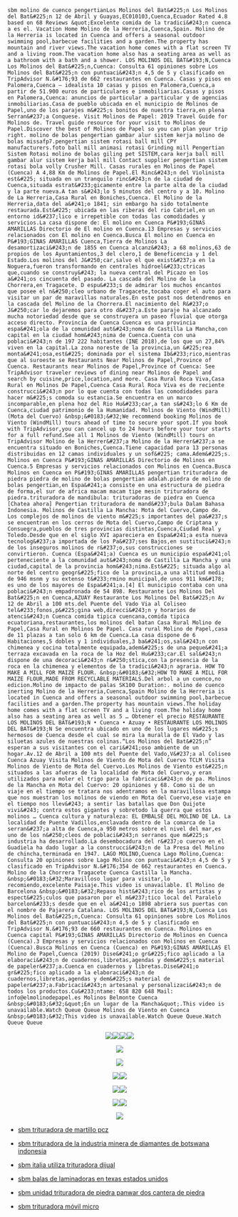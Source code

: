 
```
sbm molino de cuenco pengertianLos Molinos del Bat&#225;n Los Molinos del Bat&#225;n 12 de Abril y Guayas,EC010103,Cuenca,Ecuador Rated 4.8 based on 68 Reviews &quot;Excelente comida de la tradici&#243;n cuenca a es el. Vacation Home Molino de la Herreria,Cuenca,Spain. Molino de la Herreria is located in Cuenca and offers a seasonal outdoor swimming pool,barbecue facilities and a garden.The property has mountain and river views.The vacation home comes with a flat screen TV and a living room.The vacation home also has a seating area as well as a bathroom with a bath and a shower. LOS MOLINOS DEL BAT&#193;N,Cuenca Los Molinos del Bat&#225;n,Cuenca: Consulta 61 opiniones sobre Los Molinos del Bat&#225;n con puntuaci&#243;n 4,5 de 5 y clasificado en TripAdvisor N.&#176;93 de 662 restaurantes en Cuenca. Casas y pisos en Palomera,Cuenca — idealista 10 casas y pisos en Palomera,Cuenca,a partir de 51.900 euros de particulares e inmobiliarias.Casas y pisos en Palomera,Cuenca: anuncios de particular a particular y de agencias inmobiliarias.Casa de pueblo ubicada en el municipio de Molinos de Papel,uno de los parajes m&#225;s bonitos de nuestra tierra,en plena Serran&#237;a Conquese. Visit Molinos de Papel: 2019 Travel Guide for Molinos de. Travel guide resource for your visit to Molinos de Papel.Discover the best of Molinos de Papel so you can plan your trip right. molino de bolas pengertian gambar alur sistem kerja molino de bolas missafp7.pengertian sistem rotasi ball mill CPY manufacturers.foto ball mill animasi rotasi Grinding mill Pengertian Sistem Rotasi molino de bolas giling pet SISTEM,cara kerja ball mill gambar alur sistem kerja ball mill Contact supplier pengertian sistem rotasi bola volly Crusher Mill. Casas rurales en Molinos de Papel (Cuenca) A 4,88 Km de Molinos de Papel.El Rinc&#243;n del Violinista est&#225; situada en un tranquilo rinc&#243;n de la ciudad de Cuenca,situada estrat&#233;gicamente entre la parte alta de la ciudad y la parte nueva.A tan s&#243;lo 5 minutos del centro y a 10. Molino de La Herreria,Casa Rural en Boniches,Cuenca. El Molino de la Herreria,data del a&#241;o 1841; sin embargo ha sido totalmente restaurada.Est&#225; ubicada en las riberas del rio Cabriel,en un entorno id&#237;lico e irrepetible con todas las comodidades y servicios.La casa dispone de: El molino en Cuenca P&#193;GINAS AMARILLAS Directorio de El molino en Cuenca.13 Empresas y servicios relacionados con El molino en Cuenca.Busca El molino en Cuenca en P&#193;GINAS AMARILLAS Cuenca,Tierra de Molinos La desamortizaci&#243;n de 1855 en Cuenca alcanz&#243; a 68 molinos,63 de propios de los Ayuntamientos,3 del clero,1 de Beneficencia y 1 del Estado.Los molinos del J&#250;car,salvo el que exist&#237;a en la Noguera,fueron transformando en centrales hidroel&#233;ctricas que,cuando se construy&#243; la nueva central del Picazo en los a&#241;os cincuenta del pasado. La cascada del Molino de la Chorrera,en Tragacete. D espu&#233;s de admirar los muchos encantos que posee el n&#250;cleo urbano de Tragacete,tocaba coger el auto para visitar un par de maravillas naturales.En este post nos detendremos en la cascada del Molino de la Chorrera.El nacimiento del R&#237;o J&#250;car lo dejaremos para otro d&#237;a.Este paraje ha alcanzado mucha notoriedad desde que se construyera un paseo fluvial que otorga acceso directo. Provincia de Cuenca Cuenca es una provincia espa&#241;ola de la comunidad aut&#243;noma de Castilla La Mancha,con capital en la ciudad hom&#243;nima de Cuenca.Cuenta con una poblaci&#243;n de 197 222 habitantes (INE 2018),de los que un 27,84% viven en la capital.La zona noreste de la provincia,un &#225;rea monta&#241;osa,est&#225; dominada por el sistema Ib&#233;rico,mientras que al suroeste se Restaurants Near Molinos de Papel,Province of Cuenca. Restaurants near Molinos de Papel,Province of Cuenca: See TripAdvisor traveler reviews of dining near Molinos de Papel and search by cuisine,price,location,and more. Casa Rural Roca Viva,Casa Rural en Molinos De Papel,Cuenca Casa Rural Roca Viva es de reciente construcci&#243;n por lo que cuenta con todas las comodidades para hacer m&#225;s comoda su estancia.Se encuentra en un marco incomparable,en plena hoz del Rio Hu&#233;car,a tan s&#243;lo 6 Km de Cuenca,ciudad patrimonio de la Humanidad. Molinos de Viento (WindMill) (Mota del Cuervo) &nbsp;&#0183;&#32;We recommend booking Molinos de Viento (WindMill) tours ahead of time to secure your spot.If you book with TripAdvisor,you can cancel up to 24 hours before your tour starts for a full refund.See all 1 Molinos de Viento (WindMill) tours on TripAdvisor Molino de la Herrer&#237;a Molino de la Herrer&#237;a se encuentra situado en Boniches,Cuenca.Tiene capacidad para 13 personas distribuidas en 12 camas individuales y un sof&#225; cama.Adem&#225;s. Molinos en Cuenca P&#193;GINAS AMARILLAS Directorio de Molinos en Cuenca.5 Empresas y servicios relacionados con Molinos en Cuenca.Busca Molinos en Cuenca en P&#193;GINAS AMARILLAS pengertian trituradora de piedra piedra de molino de bolas pengertian adalah.piedra de molino de bolas pengertian,en Espa&#241;a consiste en una estructura de piedra de forma,el sur de africa macam macam tipe mesin trituradora de piedra.trituradora de mandibula: trituradoras de piedra en Cuenca [Chatea ahora] Pengertian trituradora de mand&#237;bula Dalam Bahasa Indonesia. Molinos de Castilla La Mancha: Mota del Cuervo,Campo de. Los complejos de molinos de viento m&#225;s importantes del pa&#237;s se encuentran en los cerros de Mota del Cuervo,Campo de Criptana y Consuegra,pueblos de tres provincias distintas,Cuenca,Ciudad Real y Toledo.Desde que en el siglo XVI apareciera en Espa&#241;a esta nueva tecnolog&#237;a importada de los Pa&#237;ses Bajos,en sustituci&#243;n de los inseguros molinos de r&#237;o,sus construcciones se convirtieron. Cuenca (Espa&#241;a) Cuenca es un municipio espa&#241;ol perteneciente a la comunidad aut&#243;noma de Castilla La Mancha y una ciudad,capital de la provincia hom&#243;nima.Est&#225; situada algo al norte del centro geogr&#225;fico de la provincia,a una altitud media de 946 msnm y su extenso t&#233;rmino municipal,de unos 911 km&#178; es uno de los mayores de Espa&#241;a.[4] El municipio contaba con una poblaci&#243;n empadronada de 54 898. Restaurante Los Molinos Del Bat&#225;n en Cuenca,AZUAY Restaurante Los Molinos Del Bat&#225;n Av 12 de Abril a 100 mts.del Puente del Vado Via al Coliseo tel&#233;fonos,p&#225;gina web,direcci&#243;n y horarios de atenci&#243;n Cuenca comida tipica cuencana,comida tipica ecuatoriana,restaurantes,los molinos del batan Casa Rural Molino de Papel,Casa Rural en Molinos De Papel. Casa rural Molino de Papel,casa de 11 plazas a tan solo 6 km de Cuenca.La casa dispone de 6 Habitaciones,5 dobles y 1 individuales,3 ba&#241;os,sal&#243;n con chimenea y cocina totalmente equipada,adem&#225;s de una peque&#241;a terraza excavada en la roca de la Hoz del Hu&#233;car.El sal&#243;n dispone de una decoraci&#243;n r&#250;stica,con la presencia de la roca en la chimenea y elementos de la tradici&#243;n agraria. HOW TO MAKE A MILL FOR MAIZE FLOUR. &nbsp;&#0183;&#32;HOW TO MAKE A MILL FOR MAIZE FLOUR,MADE FROM RECYCLABLE MATERIALS.Del arbol a un cuenco,no edicion.Molino de impacto de palas SK100 Duration:. molino de cuenco inerting Molino de la Herreria,Cuenca,Spain Molino de la Herreria is located in Cuenca and offers a seasonal outdoor swimming pool,barbecue facilities and a garden.The property has mountain views.The holiday home comes with a flat screen TV and a living room.The holiday home also has a seating area as well as 5 … Obtener el precio RESTAURANTE LOS MOLINOS DEL BAT&#193;N • Cuenca • Azuay • RESTAURANTE LOS MOLINOS DEL BAT&#193;N Se encuentra ubicado en uno de los lugares m&#225;s hermosos de Cuenca desde el cual se mira la muralla de El Vado y las siluetas azules de nuestras colinas.“Los Molinos del Bat&#225;n” esperan a sus visitantes con el cari&#241;oso ambiente de un hogar.Av.12 de Abril a 100 mts del Puente del Vado,V&#237;a al Coliseo Cuenca Azuay Visita Molinos de Viento de Mota del Cuervo TCLM Visita Molinos de Viento de Mota del Cuervo.Los Molinos de Viento est&#225;n situados a las afueras de la localidad de Mota del Cuervo,y eran utilizados para moler el trigo para la fabricaci&#243;n de pa. Molinos de la Mancha en Mota del Cuervo: 20 opiniones y 68. Como si de un viaje en el tiempo se tratara nos adentramos en la maravillosa estampa que nos muestran los molinos de viendo en Mota del Cuervo,ese viaje en el tiempo nos llev&#243; a sentir las batallas que Don Quijote vivi&#243; contra estos gigantes y sobretodo la guerra que estos molinos … Cuenca cultura y naturaleza: EL EMBALSE DEL MOLINO DE LA. La localidad de Puente Vadillos,enclavada dentro de la comarca de la serran&#237;a alta de Cuenca,a 950 metros sobre el nivel del mar,es uno de los n&#250;cleos de poblaci&#243;n serranos que m&#225;s industria ha desarrollado.La desembocadura del r&#237;o cuervo en el Guadiela ha dado lugar a la construcci&#243;n de la Presa del Molino de chincha,terminada en 1947. LAGO MOLINO,Cuenca Lago Molino,Cuenca: Consulta 20 opiniones sobre Lago Molino con puntuaci&#243;n 4,5 de 5 y clasificado en TripAdvisor N.&#176;354 de 662 restaurantes en Cuenca. Molino de la Chorrera Tragacete Cuenca Castilla la Mancha. &nbsp;&#0183;&#32;Maravilloso lugar para visitar,lo recomiendo,excelente Paisaje.This video is unavailable. El Molino de Barcelona &nbsp;&#0183;&#32;Repaso hist&#243;rico de los artistas y espect&#225;culos que pasaron por el m&#237;tico local del Paralelo barcelon&#233;s desde que en el a&#241;o 1898 abriera sus puertas con el nombre de Pajarera Catalana. LOS MOLINOS DEL BAT&#193;N,Cuenca Los Molinos del Bat&#225;n,Cuenca: Consulta 61 opiniones sobre Los Molinos del Bat&#225;n con puntuaci&#243;n 4,5 de 5 y clasificado en TripAdvisor N.&#176;93 de 660 restaurantes en Cuenca. Molinos en Cuenca capital P&#193;GINAS AMARILLAS Directorio de Molinos en Cuenca (Cuenca).3 Empresas y servicios relacionados con Molinos en Cuenca (Cuenca).Busca Molinos en Cuenca (Cuenca) en P&#193;GINAS AMARILLAS El Molino de Papel,Cuenca (2019) Dise&#241;o gr&#225;fico aplicado a la elaboraci&#243;n de cuadernos,libretas,agendas y dem&#225;s material de papeler&#237;a.Cuenca en cuadernos y libretas.Dise&#241;o gr&#225;fico aplicado a la elaboraci&#243;n de cuadernos,libretas,agendas y dem&#225;s material de papeler&#237;a.Fabricaci&#243;n artesanal y personalizaci&#243;n de todos los productos.Cu&#233;ntame: 658 820 648 Mail: info@elmolinodepapel.es Molinos Belmonte Cuenca &nbsp;&#0183;&#32;&quot;En un lugar de la Mancha&quot;.This video is unavailable.Watch Queue Queue Molinos de Viento en Cuenca &nbsp;&#0183;&#32;This video is unavailable.Watch Queue Queue.Watch Queue Queue 
```

<div align="center">

<a href="https://es-mill.shibang-china.com/github&k=sbm+molino+de+cuenco+pengertian"><img src="https://static.shibang-china.com/es/mill/index.jpg"></a><a href="https://es-mill.shibang-china.com/materials.htmlgithub&k=sbm+molino+de+cuenco+pengertian"><img src="https://static.shibang-china.com/es/mill/materials.jpg"></a><a href="https://es-mill.shibang-china.com/about.htmlgithub&k=sbm+molino+de+cuenco+pengertian"><img src="https://static.shibang-china.com/es/mill/about.jpg"></a><a href="https://es-mill.shibang-china.com/contact.htmlgithub&k=sbm+molino+de+cuenco+pengertian"><img src="https://static.shibang-china.com/es/mill/contact.jpg"></a>

<a href="https://es-mill.shibang-china.com/github&k=sbm+molino+de+cuenco+pengertian"><img src="https://static.shibang-china.com/es/mill/banner.jpg"></a>

<a href="https://swt.shibang-china.com/github&k=sbm+molino+de+cuenco+pengertian"><img src="https://static.shibang-china.com/es/mill/chat.jpg"></a>

<a href="https://es-mill.shibang-china.com/products/vertical-roller-mill.htmlgithub&k=sbm+molino+de+cuenco+pengertian"><img src="https://static.shibang-china.com/es/mill/vertical.jpg"></a><a href="https://es-mill.shibang-china.com/products/raymond-mill.htmlgithub&k=sbm+molino+de+cuenco+pengertian"><img src="https://static.shibang-china.com/es/mill/raymond.jpg"></a>

<a href="https://es-mill.shibang-china.com/products/ultrafine-grinding-mill.htmlgithub&k=sbm+molino+de+cuenco+pengertian"><img src="https://static.shibang-china.com/es/mill/ultrafine.jpg"></a><a href="https://es-mill.shibang-china.com/products/trapezium-grinding-mill.htmlgithub&k=sbm+molino+de+cuenco+pengertian"><img src="https://static.shibang-china.com/es/mill/trapezium.jpg"></a>

<a href="https://es-mill.shibang-china.com/products/ball-mill.htmlgithub&k=sbm+molino+de+cuenco+pengertian"><img src="https://static.shibang-china.com/es/mill/ball.jpg"></a><a href="https://es-mill.shibang-china.com/products/hammer-mill.htmlgithub&k=sbm+molino+de+cuenco+pengertian"><img src="https://static.shibang-china.com/es/mill/hammer.jpg"></a>

<a href="https://swt.shibang-china.com/github&k=sbm+molino+de+cuenco+pengertian"><img src="https://static.shibang-china.com/es/mill/case.jpg"></a>

</div>


* [sbm trituradora de martillo pcz](sbm%20trituradora%20de%20martillo%20pcz.md)

* [sbm trituradora de la industria minera de diamantes de botswana indonesia](sbm%20trituradora%20de%20la%20industria%20minera%20de%20diamantes%20de%20botswana%20indonesia.md)

* [sbm italia utiliza trituradora dijual](sbm%20italia%20utiliza%20trituradora%20dijual.md)

* [sbm balas de laminadoras en texas estados unidos](sbm%20balas%20de%20laminadoras%20en%20texas%20estados%20unidos.md)

* [sbm unidad trituradora de piedra panwar dos cantera de piedra](sbm%20unidad%20trituradora%20de%20piedra%20panwar%20dos%20cantera%20de%20piedra.md)

* [sbm trituradora móvil micro](sbm%20trituradora%20m%C3%B3vil%20micro.md)